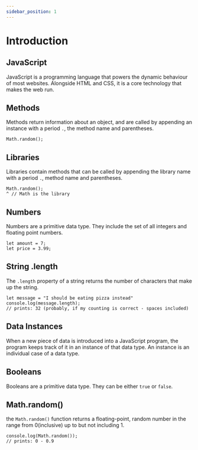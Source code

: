 ```yaml
---
sidebar_position: 1
---
```

# Introduction

## JavaScript
JavaScript is a programming language that powers the dynamic behaviour of most websites. Alongside HTML and CSS, it is a core technology that makes the web run.

## Methods
Methods return information about an object, and are called by appending an instance with a period `.`, the method name and parentheses.
```
Math.random();
```

## Libraries
Libraries contain methods that can be called by appending the library name with a period `.`, method name and parentheses.
```
Math.random();
^ // Math is the library
```

## Numbers
Numbers are a primitive data type. They include the set of all integers and floating point numbers. 
```
let amount = 7; 
let price = 3.99;
```

## String .length
The `.length` property of a string returns the number of characters that make up the string.
```
let message = "I should be eating pizza instead"
console.log(message.length);
// prints: 32 (probably, if my counting is correct - spaces included)
```

## Data Instances
When a new piece of data is introduced into a JavaScript program, the program keeps track of it in an instance of that data type. An instance is an individual case of a data type. 

## Booleans
Booleans are a primitive data type. They can be either `true` or `false`.

## Math.random()
the `Math.random()` function returns a floating-point, random number in the range from 0(inclusive) up to but not including 1.
```
console.log(Math.random());
// prints: 0 - 0.9
```

